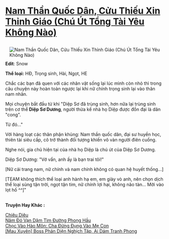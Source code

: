 <a href="https://utruyen.com/nam-than-quoc-dan-cuu-thieu-xin-thinh-giao-chu-ut-tong-tai-yeu-khong-nao/19254/" title="Nam Thần Quốc Dân, Cửu Thiếu Xin Thỉnh Giáo (Chú Út Tổng Tài Yêu Không Nào)"><h1>Nam Thần Quốc Dân, Cửu Thiếu Xin Thỉnh Giáo (Chú Út Tổng Tài Yêu Không Nào)</h1></a><div style="display:table"><img align="right" style="float: left; padding: 10px;" src="https://utruyen.com/images/story/200x260/nam-than-quoc-dan-cuu-thieu-xin-thinh-giao-chu-ut-tong-tai-yeu-khong-nao.jpg" alt="Nam Thần Quốc Dân, Cửu Thiếu Xin Thỉnh Giáo (Chú Út Tổng Tài Yêu Không Nào)"><b>Edit</b>: Snow<p></p><b>Thể loại:</b> HĐ, Trọng sinh, Hài, Ngọt, HE<p></p>Chắc các bạn đã quen với các nhân vật sống lại lúc mình còn nhỏ thì trong câu chuyện này hoàn toàn ngược lại khi nữ chính trọng sinh lại vào thân nam nhân.<p></p>Mọi chuyện bắt đầu từ khi "Diệp Sơ đã trùng sinh, hơn nữa lại trùng sinh trên cơ thể<b> Diệp Sơ Dương</b>, người thừa kế nhà họ Diệp được đồn đại là dân "cong".<p></p>Từ đó..."<p></p>Với hàng loạt các thân phận khủng: Nam thần quốc dân, đại sư huyền học, thiên tài siêu cấp, cô trở thành đối tượng khiến vô vàn người điên cuồng.<p></p>Nghe nói, gia chủ hiện tại của nhà họ Diệp là chú út của Diệp Sơ Dương.<p></p>Diệp Sơ Dương: "Vớ vẩn, anh ấy là bạn trai tôi!"<p></p>[Nữ cải trang nam, nữ chính và nam chính không có quan hệ huyết thống...]<p></p>[TEAM không thích thể loại anh hành hạ em, em giày vò anh, nên chọn dịch thể loại sủng tận trời, ngọt tận tim, nữ chính lợi hại, không não tàn... Mời vào lọt hố ^^]"</div><p><br><b>Truyện Hay Khác :</b></p><a href="https://utruyen.com/chieu-dieu/9798/" alt="Chiêu Diêu">Chiêu Diêu</a><br/><a href="https://truyenngontinhay.wordpress.com/2019/10/03/nam-do-van-dam-tim-duong-phong-hau/" alt="Năm Đó Vạn Dặm Tìm Đường Phong Hầu">Năm Đó Vạn Dặm Tìm Đường Phong Hầu</a><br/><a href="https://github.com/quanluxury/ngontinhhot/tree/master/truyenhay/17324/" alt="Chọc Vào Hào Môn: Cha Đừng Đụng Vào Mẹ Con">Chọc Vào Hào Môn: Cha Đừng Đụng Vào Mẹ Con</a><br/><a href="https://truyenngontinhay.wordpress.com/2019/10/03/mau-xuyen-boss-phan-dien-nghich-tap-ai-dam-tranh-phong/" alt="[Mau Xuyên] Boss Phản Diện Nghịch Tập, Ai Dám Tranh Phong">[Mau Xuyên] Boss Phản Diện Nghịch Tập, Ai Dám Tranh Phong</a><br/>